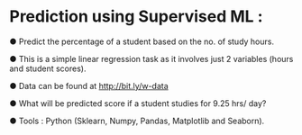 # Prediction using Supervised ML :

● Predict the percentage of a student based on the no. of study hours.

● This is a simple linear regression task as it involves just 2 variables (hours and student scores).

● Data can be found at http://bit.ly/w-data

● What will be predicted score if a student studies for 9.25 hrs/ day? 

● Tools : Python (Sklearn, Numpy, Pandas, Matplotlib and Seaborn).
